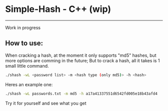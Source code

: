 # Simple-Hash - C++ (wip)
___
 Work in progress

## How to use:
When cracking a hash, at the moment it only supports "md5" hashes, but more options are comming in the future;
But to crack a hash, all it takes is 1 small little command.
```bash
./shash -wL <password list> -m <hash type (only md5)> -h <hash>
```
Heres an example one:
```bash
./shash -wL passwords.txt -m md5 -h a17a41337551d6542fd005e18b43afd4
```
Try it for yourself and see what you get

